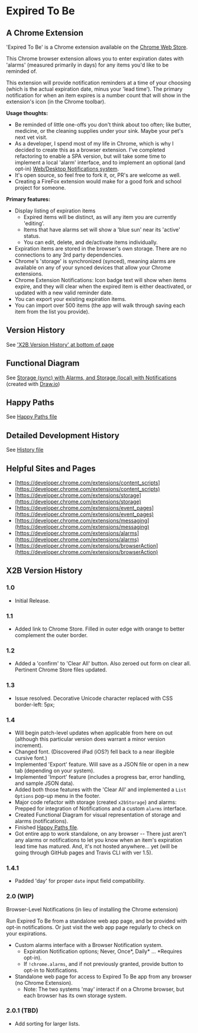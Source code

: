 # Expired To Be

## A Chrome Extension

'Expired To Be' is a Chrome extension available on the [Chrome Web Store](https://chrome.google.com/webstore/detail/expired-to-be/kamjiblbgmiobifooelpmlkojmadmcan).

This Chrome browser extension allows you to enter expiration dates with 'alarms' (measured primarily in days) for any items you'd like to be reminded of.

This extension will provide notification reminders at a time of your choosing (which is the actual expiration date, minus your 'lead time'). The primary notification for when an item expires is a number count that will show in the extension's icon (in the Chrome toolbar).

**Usage thoughts:**

  - Be reminded of little one-offs you don't think about too often; like butter, medicine, or the cleaning supplies under your sink. Maybe your pet's next vet visit.
  - As a developer, I spend most of my life in Chrome, which is why I decided to create this as a browser extension. I've completed refactoring to enable a SPA version, but will take some time to implement a local 'alarm' interface, and to implement an optional (and opt-in) [Web/Desktop Notifications system](https://developer.mozilla.org/en-US/docs/Web/API/notification).
  - It's open source, so feel free to fork it, or, PR's are welcome as well.
  - Creating a FireFox extension would make for a good fork and school project for someone.

**Primary features:**

  - Display listing of expiration items
  	+ Expired items will be distinct, as will any item you are currently 'editing'.
  	+ Items that have alarms set will show a 'blue sun' near its 'active' status.
  	+ You can edit, delete, and de/activate items individually.
  - Expiration items are stored in the browser's own storage. There are no connections to any 3rd party dependencies.
  - Chrome's 'storage' is synchronized (synced), meaning alarms are available on any of your synced devices that allow your Chrome extensions.
  - Chrome Extension Notifications: Icon badge text will show when items expire, and they will clear when the expired item is either deactivated, or updated with a new valid reminder date.
  - You can export your existing expiration items.
  - You can import over 500 items (the app will walk through saving each item from the list you provide).

## Version History

See ['X2B Version History' at bottom of page](#x2b-version-history)

## Functional Diagram

See [Storage (sync) with Alarms, and Storage (local) with Notifications](https://www.draw.io/?lightbox=1&highlight=0000ff&edit=_blank&layers=1&nav=1&title=expired-to-be.xml#Uhttps%3A%2F%2Fdrive.google.com%2Fuc%3Fid%3D1mTxbVo9d5hfpxvEPvz_4I65Cb0YU3LUG%26export%3Ddownload) (created with [Draw.io](https://www.draw.io/))

## Happy Paths

See [Happy Paths file](assets/x2b-happy-paths.md)

## Detailed Development History

See [History file](history.md)

## Helpful Sites and Pages

  * [https://developer.chrome.com/extensions/content_scripts](https://developer.chrome.com/extensions/content_scripts)
  * [https://developer.chrome.com/extensions/storage](https://developer.chrome.com/extensions/storage)
  * [https://developer.chrome.com/extensions/event_pages](https://developer.chrome.com/extensions/event_pages)
  * [https://developer.chrome.com/extensions/messaging](https://developer.chrome.com/extensions/messaging)
  * [https://developer.chrome.com/extensions/alarms](https://developer.chrome.com/extensions/alarms)
  * [https://developer.chrome.com/extensions/browserAction](https://developer.chrome.com/extensions/browserAction)

## X2B Version History

### 1.0

  - Initial Release.

### 1.1

  - Added link to Chrome Store. Filled in outer edge with orange to better complement the outer border.
 
### 1.2
 
  - Added a 'confirm' to 'Clear All' button. Also zeroed out form on clear all. Pertinent Chrome Store files updated.

### 1.3

  - Issue resolved. Decorative Unicode character replaced with CSS border-left: 5px;

### 1.4

  - Will begin patch-level updates when applicable from here on out (although this particular version does warrant a minor version increment).
  - Changed font. (Discovered iPad (iOS?) fell back to a near illegible cursive font.)
  - Implemented 'Export' feature. Will save as a JSON file or open in a new tab (depending on your system).
  - Implemented 'Import' feature (includes a progress bar, error handling, and sample JSON data).
  - Added both those features with the 'Clear All' and implemented a `List Options` pop-up menu in the footer.
  - Major code refactor with storage (created `x2bStorage`) and alarms: Prepped for integration of Notifications and a custom `alarms` interface.
  - Created Functional Diagram for visual representation of storage and alarms (notifications).
  - Finished [Happy Paths file](assets/x2b-happy-paths.md).
  - Got entire app to work standalone, on any browser -- There just aren't any alarms or notifications to let you know when an item's expiration lead time has matured. And, it's not hosted anywhere... yet (will be going through GitHub pages and Travis CLI with ver 1.5).

### 1.4.1

  - Padded 'day' for proper `date` input field compatibility.

### 2.0 (WIP)

Browser-Level Notifications (in lieu of installing the Chrome extension)

Run Expired To Be from a standalone web app page, and be provided with opt-in notifications. Or just visit the web app page regularly to check on your expirations.

  - Custom alarms interface with a Browser Notification system.
    - Expiration Notification options; Never, Once*, Daily* ... *Requires opt-in).
    - If `!chrome.alarms`, and if not previously granted, provide button to opt-in to Notifications.
  - Standalone web page for access to Expired To Be app from any browser (no Chrome Extension).
    - Note: The two systems 'may' interact if on a Chrome browser, but each browser has its own storage system.

### 2.0.1 (TBD)

  - Add sorting for larger lists.
